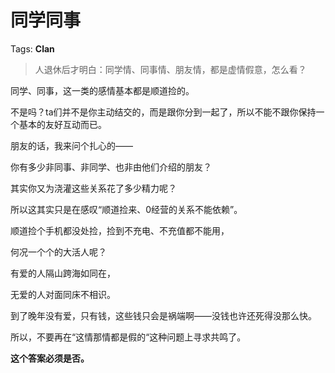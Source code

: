 # 同学同事

Tags: **Clan**

> 人退休后才明白：同学情、同事情、朋友情，都是虚情假意，怎么看？



同学、同事，这一类的感情基本都是顺道捡的。

不是吗？ta们并不是你主动结交的，而是跟你分到一起了，所以不能不跟你保持一个基本的友好互动而已。

朋友的话，我来问个扎心的——

你有多少非同事、非同学、也非由他们介绍的朋友？

其实你又为浇灌这些关系花了多少精力呢？

所以这其实只是在感叹“顺道捡来、0经营的关系不能依赖”。

顺道捡个手机都没处捡，捡到不充电、不充值都不能用，

何况一个个的大活人呢？

  


有爱的人隔山跨海如同在，

无爱的人对面同床不相识。

  


到了晚年没有爱，只有钱，这些钱只会是祸端啊——没钱也许还死得没那么快。

所以，不要再在“这情那情都是假的“这种问题上寻求共鸣了。

**这个答案必须是否。**



